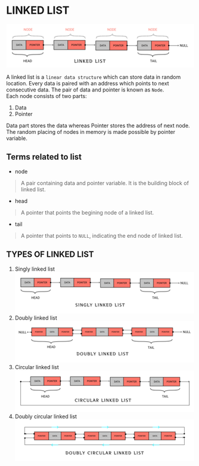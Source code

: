 # LINKED LIST
![linked list](./../img/linked_list.png)

A linked list is a `linear data structure` which can store data in random location. 
Every data is paired with an address which points to next consecutive data. The pair of data and pointer is known as `Node`.
<br>
Each node consists of two parts: <br>
1. Data
2. Pointer

Data part stores the data whereas Pointer stores the address of next node. The random placing of nodes in memory is made possible by pointer variable.

## Terms related to list
* node
> A pair containing data and pointer variable. It is the building block of linked list.

* head
> A pointer that points the begining node of a linked list.

* tail
> A pointer that points  to `NULL`, indicating the end node of linked list. 

## TYPES OF LINKED LIST
1. Singly linked list ![Singly linked list](./../img/singly_linked_list.png)
2. Doubly linked list ![Doubly linked list](./../img/doubly_linked_list.png)
3. Circular linked list ![Circular linked list](./../img/circular_linked_list.png)
4. Doubly circular linked list ![Doubly circular linked list](./../img/doubly_circular_linked_list.png)




